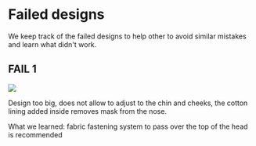 # Failed designs

We keep track of the failed designs to help other to avoid similar mistakes and learn what didn't work.

## FAIL 1

![](https://raw.githubusercontent.com/C00kie-/DIY-face-masks/master/images/failed/XJeZJxt.jpg)

Design too big, does not allow to adjust to the chin and cheeks, the cotton lining added inside removes mask from the nose.

What we learned: fabric fastening system to pass over the top of the head is recommended

